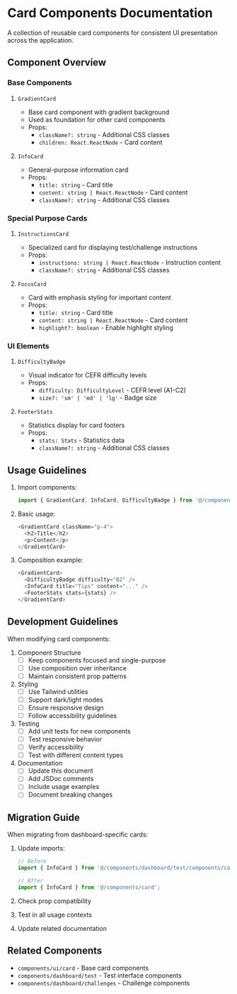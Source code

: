 # Card Components Documentation

A collection of reusable card components for consistent UI presentation across the application.

## Component Overview

### Base Components

1. `GradientCard`
   - Base card component with gradient background
   - Used as foundation for other card components
   - Props:
     - `className?: string` - Additional CSS classes
     - `children: React.ReactNode` - Card content

2. `InfoCard`
   - General-purpose information card
   - Props:
     - `title: string` - Card title
     - `content: string | React.ReactNode` - Card content
     - `className?: string` - Additional CSS classes

### Special Purpose Cards

1. `InstructionsCard`
   - Specialized card for displaying test/challenge instructions
   - Props:
     - `instructions: string | React.ReactNode` - Instruction content
     - `className?: string` - Additional CSS classes

2. `FocusCard`
   - Card with emphasis styling for important content
   - Props:
     - `title: string` - Card title
     - `content: string | React.ReactNode` - Card content
     - `highlight?: boolean` - Enable highlight styling

### UI Elements

1. `DifficultyBadge`
   - Visual indicator for CEFR difficulty levels
   - Props:
     - `difficulty: DifficultyLevel` - CEFR level (A1-C2)
     - `size?: 'sm' | 'md' | 'lg'` - Badge size

2. `FooterStats`
   - Statistics display for card footers
   - Props:
     - `stats: Stats` - Statistics data
     - `className?: string` - Additional CSS classes

## Usage Guidelines

1. Import components:
   ```typescript
   import { GradientCard, InfoCard, DifficultyBadge } from '@/components/card';
   ```

2. Basic usage:
   ```typescript
   <GradientCard className="p-4">
     <h2>Title</h2>
     <p>Content</p>
   </GradientCard>
   ```

3. Composition example:
   ```typescript
   <GradientCard>
     <DifficultyBadge difficulty="B2" />
     <InfoCard title="Tips" content="..." />
     <FooterStats stats={stats} />
   </GradientCard>
   ```

## Development Guidelines

When modifying card components:

1. Component Structure
   - [ ] Keep components focused and single-purpose
   - [ ] Use composition over inheritance
   - [ ] Maintain consistent prop patterns

2. Styling
   - [ ] Use Tailwind utilities
   - [ ] Support dark/light modes
   - [ ] Ensure responsive design
   - [ ] Follow accessibility guidelines

3. Testing
   - [ ] Add unit tests for new components
   - [ ] Test responsive behavior
   - [ ] Verify accessibility
   - [ ] Test with different content types

4. Documentation
   - [ ] Update this document
   - [ ] Add JSDoc comments
   - [ ] Include usage examples
   - [ ] Document breaking changes

## Migration Guide

When migrating from dashboard-specific cards:

1. Update imports:
   ```typescript
   // Before
   import { InfoCard } from '@/components/dashboard/test/components/cards';
   
   // After
   import { InfoCard } from '@/components/card';
   ```

2. Check prop compatibility
3. Test in all usage contexts
4. Update related documentation

## Related Components
- `components/ui/card` - Base card components
- `components/dashboard/test` - Test interface components
- `components/dashboard/challenges` - Challenge components
